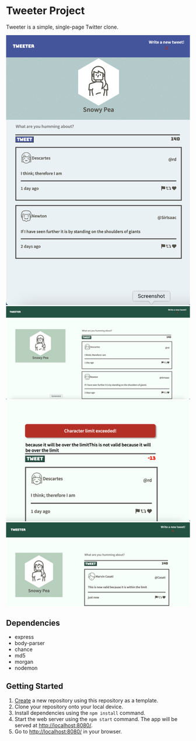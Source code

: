 # Tweeter Project

Tweeter is a simple, single-page Twitter clone.

!["This is the page that will be rendered if the user is using a smaller device such as tablets or ipads."](https://github.com/xebol/tweeter/blob/master/docs/Screenshot%202023-03-30%20at%207.55.33%20PM.png?raw=true)
!["This is the page that a user will see if they are are using the app on a desktop"](https://github.com/xebol/tweeter/blob/master/docs/Screenshot%202023-03-30%20at%207.55.05%20PM.png?raw=true)
!["If a user tried to send out a tweet that is more than 140 character an error message will appear and the form will not submit or refresh"](https://github.com/xebol/tweeter/blob/master/docs/Screenshot%202023-03-30%20at%207.56.26%20PM.png?raw=true)
!["When the user change the tweet and it is within the character limit, the error will go away and let the user send the tweet which will be rendered without refreshing the page"](https://github.com/xebol/tweeter/blob/master/docs/Screenshot%202023-03-30%20at%207.57.11%20PM.png?raw=true)

## Dependencies

- express
- body-parser
- chance
- md5 
- morgan
- nodemon

## Getting Started

1. [Create](https://docs.github.com/en/repositories/creating-and-managing-repositories/creating-a-repository-from-a-template) a new repository using this repository as a template.
2. Clone your repository onto your local device.
3. Install dependencies using the `npm install` command.
3. Start the web server using the `npm start` command. The app will be served at <http://localhost:8080/>.
4. Go to <http://localhost:8080/> in your browser.

